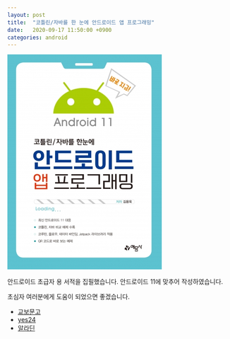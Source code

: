 ```yaml
---
layout: post
title:  "코틀린/자바를 한 눈에 안드로이드 앱 프로그래밍"
date:   2020-09-17 11:50:00 +0900
categories: android
---
```


![코틀린/자바를 한 눈에 안드로이드 앱 프로그래밍](/assets/android-book.jpg)

안드로이드 초급자 용 서적을 집필했습니다. 안드로이드 11에 맞추어 작성하였습니다.

초심자 여러분에게 도움이 되었으면 좋겠습니다.

* [교보문고](http://www.kyobobook.co.kr/product/detailViewKor.laf?linkClass=331605&barcode=9788927436904)
* [yes24](http://www.yes24.com/Product/Goods/92559160)
* [알라딘](https://www.aladin.co.kr/shop/wproduct.aspx?ItemId=251241141)
